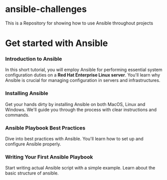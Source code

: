# ansible-challenges
This is a Repository for showing how to use Ansible throughout projects

# Get started with Ansible

### Introduction to Ansible

In this short tutorial, you will employ Ansible for performing essential system configuration duties on a **Red Hat Enterprise Linux server**. You'll learn why Ansible is crucial for managing configuration in servers and infrastructures.

### Installing Ansible

Get your hands dirty by installing Ansible on both MacOS, Linux and Windows. We'll guide you through the process with clear instructions and commands.

### Ansible Playbook Best Practices 

Dive into best practices with Ansible. You'll learn how to set up and configure Ansible properly.

### Writing Your First Ansible Playbook

Start writing actual Ansible script with a simple example. Learn about the basic structure of ansible. 


